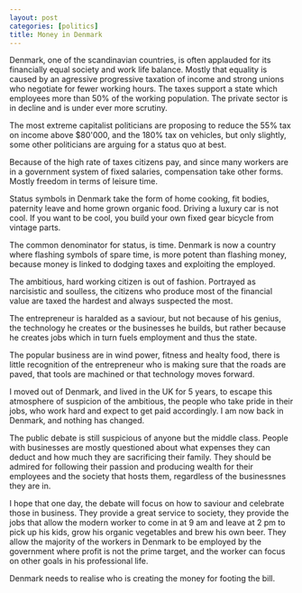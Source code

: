 ```yaml
---
layout: post
categories: [politics]
title: Money in Denmark
---
```


Denmark, one of the scandinavian countries, is often applauded for its financially equal society and work life balance. Mostly that equality is caused by an agressive progressive taxation of income and strong unions who negotiate for fewer working hours. The taxes support a state which employees more than 50% of the working population. The private sector is in decline and is under ever more scrutiny.

The most extreme capitalist politicians are proposing to reduce the 55% tax on income above $80'000, and the 180% tax on vehicles, but only slightly, some other politicians are arguing for a status quo at best.

Because of the high rate of taxes citizens pay, and since many workers are in a government system of fixed salaries, compensation take other forms. Mostly freedom in terms of leisure time.

Status symbols in Denmark take the form of home cooking, fit bodies, paternity leave and home grown organic food. Driving a luxury car is not cool. If you want to be cool, you build your own fixed gear bicycle from vintage parts.

The common denominator for status, is time. Denmark is now a country where flashing symbols of spare time, is more potent than flashing money, because money is linked to dodging taxes and exploiting the employed.

The ambitious, hard working citizen is out of fashion. Portrayed as narcisistic and soulless, the citizens who produce most of the financial value are taxed the hardest and always suspected the most.

The entrepreneur is haralded as a saviour, but not because of his genius, the technology he creates or the businesses he builds, but rather because he creates jobs which in turn fuels employment and thus the state.

The popular business are in wind power, fitness and healty food, there is little recognition of the entrepreneur who is making sure that the roads are paved, that tools are machined or that technology moves forward.

I moved out of Denmark, and lived in the UK for 5 years, to escape this atmosphere of suspicion of the ambitious, the people who take pride in their jobs, who work hard and expect to get paid accordingly. I am now back in Denmark, and nothing has changed.

The public debate is still suspicious of anyone but the middle class. People with businesses are mostly questioned about what expenses they can deduct and how much they are sacrificing their family. They should be admired for following their passion and producing wealth for their employees and the society that hosts them, regardless of the businessnes they are in.

I hope that one day, the debate will focus on how to saviour and celebrate those in business. They provide a great service to society, they provide the jobs that allow the modern worker to come in at 9 am and leave at 2 pm to pick up his kids, grow his organic vegetables and brew his own beer. They allow the majority of the workers in Denmark to be employed by the government where profit is not the prime target, and the worker can focus on other goals in his professional life.

Denmark needs to realise who is creating the money for footing the bill.